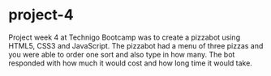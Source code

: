 # project-4
Project week 4 at Technigo Bootcamp was to create a pizzabot using HTML5, CSS3 and JavaScript. The pizzabot had a menu of three pizzas and you were able to order one sort and also type in how many. The bot responded with how much it would cost and how long time it would take.


